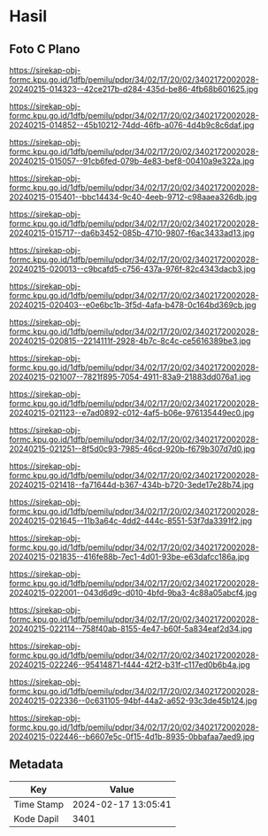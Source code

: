 # Hasil

## Foto C Plano

https://sirekap-obj-formc.kpu.go.id/1dfb/pemilu/pdpr/34/02/17/20/02/3402172002028-20240215-014323--42ce217b-d284-435d-be86-4fb68b601625.jpg

https://sirekap-obj-formc.kpu.go.id/1dfb/pemilu/pdpr/34/02/17/20/02/3402172002028-20240215-014852--45b10212-74dd-46fb-a076-4d4b9c8c6daf.jpg

https://sirekap-obj-formc.kpu.go.id/1dfb/pemilu/pdpr/34/02/17/20/02/3402172002028-20240215-015057--91cb6fed-079b-4e83-bef8-00410a9e322a.jpg

https://sirekap-obj-formc.kpu.go.id/1dfb/pemilu/pdpr/34/02/17/20/02/3402172002028-20240215-015401--bbc14434-9c40-4eeb-9712-c98aaea326db.jpg

https://sirekap-obj-formc.kpu.go.id/1dfb/pemilu/pdpr/34/02/17/20/02/3402172002028-20240215-015717--da6b3452-085b-4710-9807-f6ac3433ad13.jpg

https://sirekap-obj-formc.kpu.go.id/1dfb/pemilu/pdpr/34/02/17/20/02/3402172002028-20240215-020013--c9bcafd5-c756-437a-976f-82c4343dacb3.jpg

https://sirekap-obj-formc.kpu.go.id/1dfb/pemilu/pdpr/34/02/17/20/02/3402172002028-20240215-020403--e0e6bc1b-3f5d-4afa-b478-0c164bd369cb.jpg

https://sirekap-obj-formc.kpu.go.id/1dfb/pemilu/pdpr/34/02/17/20/02/3402172002028-20240215-020815--2214111f-2928-4b7c-8c4c-ce5616389be3.jpg

https://sirekap-obj-formc.kpu.go.id/1dfb/pemilu/pdpr/34/02/17/20/02/3402172002028-20240215-021007--7821f895-7054-4911-83a9-21883dd076a1.jpg

https://sirekap-obj-formc.kpu.go.id/1dfb/pemilu/pdpr/34/02/17/20/02/3402172002028-20240215-021123--e7ad0892-c012-4af5-b06e-976135449ec0.jpg

https://sirekap-obj-formc.kpu.go.id/1dfb/pemilu/pdpr/34/02/17/20/02/3402172002028-20240215-021251--8f5d0c93-7985-46cd-920b-f679b307d7d0.jpg

https://sirekap-obj-formc.kpu.go.id/1dfb/pemilu/pdpr/34/02/17/20/02/3402172002028-20240215-021418--fa71644d-b367-434b-b720-3ede17e28b74.jpg

https://sirekap-obj-formc.kpu.go.id/1dfb/pemilu/pdpr/34/02/17/20/02/3402172002028-20240215-021645--11b3a64c-4dd2-444c-8551-53f7da3391f2.jpg

https://sirekap-obj-formc.kpu.go.id/1dfb/pemilu/pdpr/34/02/17/20/02/3402172002028-20240215-021835--416fe88b-7ec1-4d01-93be-e63dafcc186a.jpg

https://sirekap-obj-formc.kpu.go.id/1dfb/pemilu/pdpr/34/02/17/20/02/3402172002028-20240215-022001--043d6d9c-d010-4bfd-9ba3-4c88a05abcf4.jpg

https://sirekap-obj-formc.kpu.go.id/1dfb/pemilu/pdpr/34/02/17/20/02/3402172002028-20240215-022114--758f40ab-8155-4e47-b60f-5a834eaf2d34.jpg

https://sirekap-obj-formc.kpu.go.id/1dfb/pemilu/pdpr/34/02/17/20/02/3402172002028-20240215-022246--95414871-f444-42f2-b31f-c117ed0b6b4a.jpg

https://sirekap-obj-formc.kpu.go.id/1dfb/pemilu/pdpr/34/02/17/20/02/3402172002028-20240215-022336--0c631105-94bf-44a2-a652-93c3de45b124.jpg

https://sirekap-obj-formc.kpu.go.id/1dfb/pemilu/pdpr/34/02/17/20/02/3402172002028-20240215-022446--b6607e5c-0f15-4d1b-8935-0bbafaa7aed9.jpg


## Metadata

| Key        | Value               |
| ---------- | ------------------- |
| Time Stamp | 2024-02-17 13:05:41 |
| Kode Dapil | 3401                |



